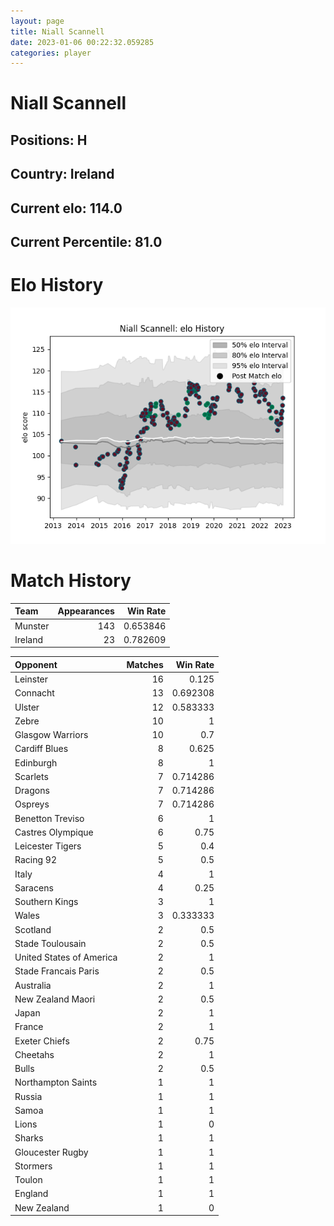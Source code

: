 ```yaml
---  
layout: page  
title: Niall Scannell  
date: 2023-01-06 00:22:32.059285  
categories: player  
---
```

# Niall Scannell

## Positions: H

## Country: Ireland

## Current elo: 114.0

## Current Percentile: 81.0

# Elo History


![elo history](history_NiallScannell.png)
# Match History


| Team    |   Appearances |   Win Rate |
|:--------|--------------:|-----------:|
| Munster |           143 |   0.653846 |
| Ireland |            23 |   0.782609 |

| Opponent                 |   Matches |   Win Rate |
|:-------------------------|----------:|-----------:|
| Leinster                 |        16 |   0.125    |
| Connacht                 |        13 |   0.692308 |
| Ulster                   |        12 |   0.583333 |
| Zebre                    |        10 |   1        |
| Glasgow Warriors         |        10 |   0.7      |
| Cardiff Blues            |         8 |   0.625    |
| Edinburgh                |         8 |   1        |
| Scarlets                 |         7 |   0.714286 |
| Dragons                  |         7 |   0.714286 |
| Ospreys                  |         7 |   0.714286 |
| Benetton Treviso         |         6 |   1        |
| Castres Olympique        |         6 |   0.75     |
| Leicester Tigers         |         5 |   0.4      |
| Racing 92                |         5 |   0.5      |
| Italy                    |         4 |   1        |
| Saracens                 |         4 |   0.25     |
| Southern Kings           |         3 |   1        |
| Wales                    |         3 |   0.333333 |
| Scotland                 |         2 |   0.5      |
| Stade Toulousain         |         2 |   0.5      |
| United States of America |         2 |   1        |
| Stade Francais Paris     |         2 |   0.5      |
| Australia                |         2 |   1        |
| New Zealand Maori        |         2 |   0.5      |
| Japan                    |         2 |   1        |
| France                   |         2 |   1        |
| Exeter Chiefs            |         2 |   0.75     |
| Cheetahs                 |         2 |   1        |
| Bulls                    |         2 |   0.5      |
| Northampton Saints       |         1 |   1        |
| Russia                   |         1 |   1        |
| Samoa                    |         1 |   1        |
| Lions                    |         1 |   0        |
| Sharks                   |         1 |   1        |
| Gloucester Rugby         |         1 |   1        |
| Stormers                 |         1 |   1        |
| Toulon                   |         1 |   1        |
| England                  |         1 |   1        |
| New Zealand              |         1 |   0        |